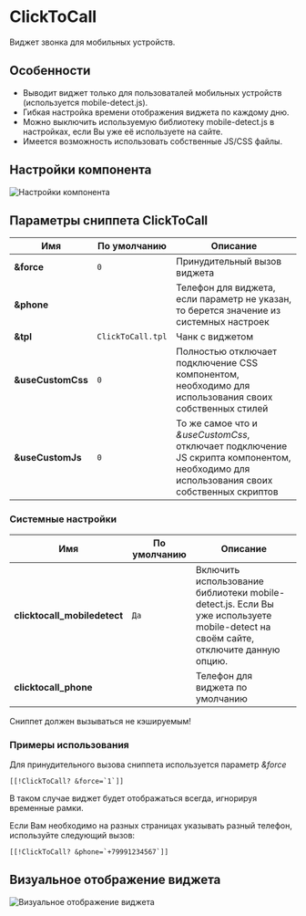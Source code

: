 # ClickToCall

Виджет звонка для мобильных устройств.

## Особенности

* Выводит виджет только для пользоваталей мобильных устройств (используется mobile-detect.js).
* Гибкая настройка времени отображения виджета по каждому дню.
* Можно выключить используемую библиотеку mobile-detect.js в настройках, если Вы уже её используете на сайте.
* Имеется возможность использовать собственные JS/CSS файлы.

## Настройки компонента

![Настройки компонента](https://file.modx.pro/files/e/d/e/ede2cae090be91001e6bd3c28c38ed6b.png)

## Параметры сниппета ClickToCall

| Имя               | По умолчанию    | Описание                                                                                                                                 |
| ----------------- | --------------- | ---------------------------------------------------------------------------------------------------------------------------------------- |
| **&force**        | `0`               | Принудительный вызов виджета                                                                                                             |
| **&phone**        |                 | Телефон для виджета, если параметр не указан, то берется значение из системных настроек                                                  |
| **&tpl**          | `ClickToCall.tpl` | Чанк с виджетом                                                                                                                          |
| **&useCustomCss** | `0`               | Полностью отключает подключение CSS компонентом, необходимо для использования своих собственных стилей                                   |
| **&useCustomJs**  | `0`               | То же самое что и *&useCustomCss*, отключает подключение JS скрипта компонентом, необходимо для использования своих собственных скриптов |

### Системные настройки

| Имя                          | По умолчанию | Описание                                                                                                                          |
| ---------------------------- | ------------ | --------------------------------------------------------------------------------------------------------------------------------- |
| **clicktocall_mobiledetect** | `Да`           | Включить использование библиотеки mobile-detect.js. Если Вы уже используете mobile-detect на своём сайте, отключите данную опцию. |
| **clicktocall_phone**        |              | Телефон для виджета по умолчанию                                                                                                  |

Сниппет должен вызываться не кэшируемым!

### Примеры использования

Для принудительного вызова сниппета используется параметр *&force*

```modx
[[!ClickToCall? &force=`1`]]
```

В таком случае виджет будет отображаться всегда, игнорируя временные рамки.

Если Вам необходимо на разных страницах указывать разный телефон, используйте следующий вызов:

```modx
[[!ClickToCall? &phone=`+79991234567`]]
```

## Визуальное отображение виджета

![Визуальное отображение виджета](https://file.modx.pro/files/6/c/1/6c145fac108b67a90d7e604fbe076ba8.png)
